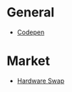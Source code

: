 # General
* [Codepen](https://codepen.io/trending)

# Market
* [Hardware Swap](https://www.hardwareswap.pro/)

